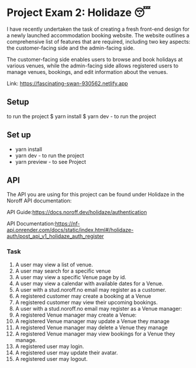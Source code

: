 # Project Exam 2:  Holidaze 😴

I have recently undertaken the task of creating a fresh front-end design for a newly launched accommodation booking website. The website outlines a comprehensive list of features that are required, including two key aspects: the customer-facing side and the admin-facing side.

The customer-facing side enables users to browse and book holidays at various venues, while the admin-facing side allows registered users to manage venues, bookings, and edit information about the venues.

Link: https://fascinating-swan-930562.netlify.app

## Setup 
to run the project 
$ yarn install
$ yarn dev - to run the project




## Set up

* yarn install
* yarn dev - to run the project
* yarn preview - to see Project


 ## API

The API you are using for this project can be found under Holidaze in the Noroff API documentation:

API Guide:https://docs.noroff.dev/holidaze/authentication

API Documentation:https://nf-api.onrender.com/docs/static/index.html#/holidaze-auth/post_api_v1_holidaze_auth_register


### Task

1. A user may view a list of venue.
2. A user may search for a specific venue
3. A user may view a specific Venue page by id. 
4. A user may view a calendar with available dates for a Venue.
5. A user with a stud.noroff.no email may register as a customer. 
6. A registered customer may create a booking at a Venue
7. A registered customer may view their upcoming bookings.
8. A user with a stud.noroff.no email may register as a Venue manager:
9. A registered Venue manager may create a Venue:
10. A registered Venue manager may update a Venue they manage
11. A registered Venue manager may delete a Venue they manage
12. A registered Venue manager may view bookings for a Venue they manage.
13. A registered user may login.
14. A registered user may update their avatar.
15. A registered user may logout.






